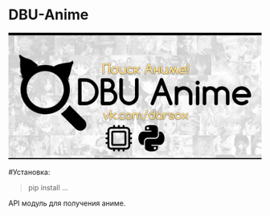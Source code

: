 # DBU-Anime
![alt tag](DBU_ANIME.png "Баннер")

#Установка:
> pip install ...

API модуль для получения аниме.
